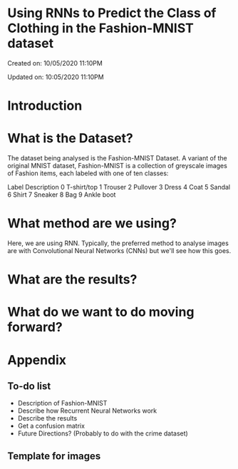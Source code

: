 # Using RNNs to Predict the Class of Clothing in the Fashion-MNIST dataset
Created on: 10/05/2020 11:10PM

Updated on: 10:05/2020 11:10PM

# Introduction


# What is the Dataset?
The dataset being analysed is the Fashion-MNIST Dataset. A variant of the original MNIST dataset, Fashion-MNIST is a collection of greyscale images of Fashion items, each labeled with one of ten classes:

Label	Description
0	T-shirt/top
1	Trouser
2	Pullover
3	Dress
4	Coat
5	Sandal
6	Shirt
7	Sneaker
8	Bag
9	Ankle boot

# What method are we using?
Here, we are using RNN. Typically, the preferred method to analyse images are with Convolutional Neural Networks (CNNs) but we'll see how this goes. 

# What are the results?


# What do we want to do moving forward?

# Appendix

## To-do list
- Description of Fashion-MNIST
- Describe how Recurrent Neural Networks work
- Describe the results
- Get a confusion matrix
- Future Directions? (Probably to do with the crime dataset)

## Template for images
